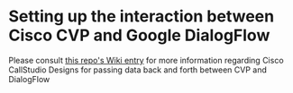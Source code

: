 # Setting up the interaction between Cisco CVP and Google DialogFlow

Please consult [this repo's Wiki entry](https://github.com/ponchotitlan/ciscoCVP_googleDialogflow_dance/wiki/%F0%9F%91%A9%E2%80%8D%F0%9F%9A%80-Setting-up-the-interaction-between-Cisco-CVP-and-Google-DialogFlow) for more information regarding Cisco CallStudio Designs for passing data back and forth between CVP and DialogFlow